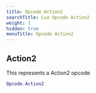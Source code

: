 ```yaml
---
title: Opcode Action2
searchTitle: Lua Opcode Action2
weight: 1
hidden: true
menuTitle: Opcode Action2
---
```

## Action2

This represents a Action2 opcode
```lua
Opcode.Action2
```